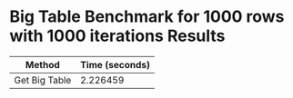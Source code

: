 # Big Table Benchmark for 1000 rows with 1000 iterations Results

| Method        | Time (seconds) |
| ------------- | -------------- |
| Get Big Table | 2.226459       |
